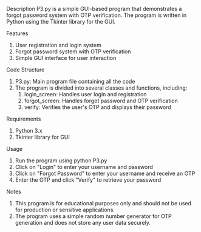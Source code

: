 Description
P3.py is a simple GUI-based program that demonstrates a forgot password system with OTP verification. The program is written in Python using the Tkinter library for the GUI.

Features
1. User registration and login system
2. Forgot password system with OTP verification
3. Simple GUI interface for user interaction


Code Structure
1. P3.py: Main program file containing all the code
2. The program is divided into several classes and functions, including:
   1. login_screen: Handles user login and registration
   2. forgot_screen: Handles forgot password and OTP verification
   3. verify: Verifies the user's OTP and displays their password


Requirements
1. Python 3.x
2. Tkinter library for GUI


Usage
1. Run the program using python P3.py
2. Click on "Login" to enter your username and password
3. Click on "Forgot Password" to enter your username and receive an OTP
4. Enter the OTP and click "Verify" to retrieve your password


Notes
1. This program is for educational purposes only and should not be used for production or sensitive applications.
2. The program uses a simple random number generator for OTP generation and does not store any user data securely.
